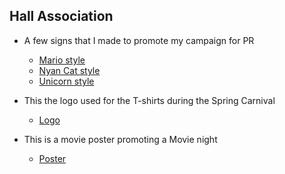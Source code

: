 ## Hall Association

- A few signs that I made to promote my campaign for PR
  - [Mario style](Mario.png)
  - [Nyan Cat style](Nyan.png)
  - [Unicorn style](Unicorn.png)

- This the logo used for the T-shirts during the Spring Carnival
  - [Logo](CarnivalLogo2.jpeg)

- This is a movie poster promoting a Movie night
  - [Poster](Movie%20Night%20Poster.jpeg)
